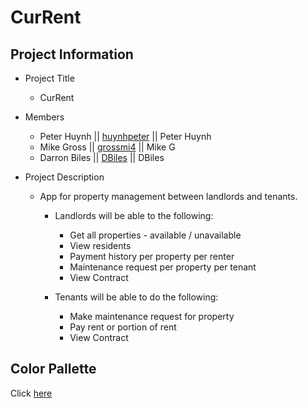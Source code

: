 # CurRent

## Project Information

* Project Title
    * CurRent
* Members
   * Peter Huynh || [huynhpeter](https://github.com/huynhpeter) || Peter Huynh
    * Mike Gross || [grossmi4](https://github.com/grossmi4) || Mike G
    * Darron Biles || [DBiles](https://github.com/DBiles) || DBiles
  
* Project Description
    * App for property management between landlords and tenants.
        * Landlords will be able to the following:

            * Get all properties - available / unavailable
            * View residents
            * Payment history per property per renter
            * Maintenance request per property per tenant
            * View Contract

        * Tenants will be able to do the following:

            * Make maintenance request for property
            * Pay rent or portion of rent
            * View Contract

## Color Pallette
Click [here](https://coolors.co/export/pdf/3c91e6-342e37-a2d729-fafffd-fa824c)